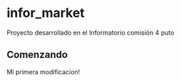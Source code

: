 # infor_market
Proyecto desarrollado en el Informatorio comisión 4 puto

## Comenzando 
Mi primera modificacion!
